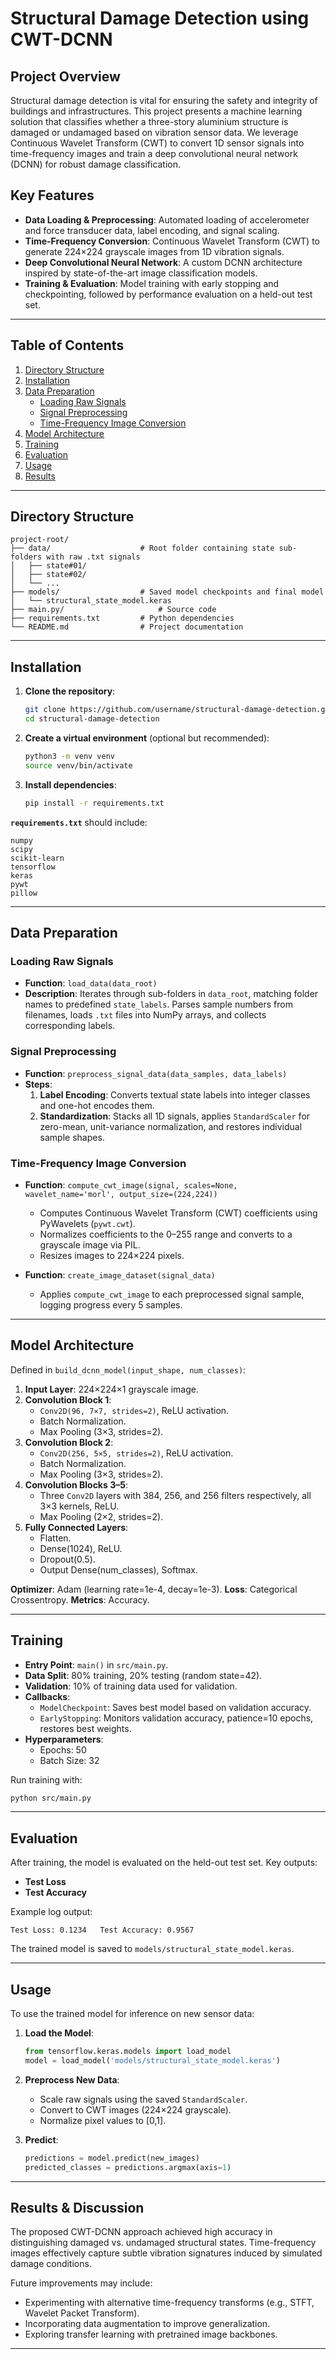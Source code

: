 # Structural Damage Detection using CWT-DCNN

## Project Overview

Structural damage detection is vital for ensuring the safety and integrity of buildings and infrastructures. This project presents a machine learning solution that classifies whether a three-story aluminium structure is damaged or undamaged based on vibration sensor data. We leverage Continuous Wavelet Transform (CWT) to convert 1D sensor signals into time-frequency images and train a deep convolutional neural network (DCNN) for robust damage classification.

## Key Features

- **Data Loading & Preprocessing**: Automated loading of accelerometer and force transducer data, label encoding, and signal scaling.
- **Time-Frequency Conversion**: Continuous Wavelet Transform (CWT) to generate 224×224 grayscale images from 1D vibration signals.
- **Deep Convolutional Neural Network**: A custom DCNN architecture inspired by state-of-the-art image classification models.
- **Training & Evaluation**: Model training with early stopping and checkpointing, followed by performance evaluation on a held-out test set.

---

## Table of Contents

1. [Directory Structure](#directory-structure)
2. [Installation](#installation)
3. [Data Preparation](#data-preparation)
   - [Loading Raw Signals](#loading-raw-signals)
   - [Signal Preprocessing](#signal-preprocessing)
   - [Time-Frequency Image Conversion](#time-frequency-image-conversion)
4. [Model Architecture](#model-architecture)
5. [Training](#training)
6. [Evaluation](#evaluation)
7. [Usage](#usage)
8. [Results](#results)

---

## Directory Structure

```
project-root/
├── data/                    # Root folder containing state sub-folders with raw .txt signals
│   ├── state#01/
│   ├── state#02/
│   └── ...
├── models/                  # Saved model checkpoints and final model
│   └── structural_state_model.keras
├── main.py/                     # Source code
├── requirements.txt         # Python dependencies
└── README.md                # Project documentation
```

---

## Installation

1. **Clone the repository**:

   ```bash
   git clone https://github.com/username/structural-damage-detection.git
   cd structural-damage-detection
   ```

2. **Create a virtual environment** (optional but recommended):

   ```bash
   python3 -m venv venv
   source venv/bin/activate
   ```

3. **Install dependencies**:

   ```bash
   pip install -r requirements.txt
   ```

**`requirements.txt`** should include:

```
numpy
scipy
scikit-learn
tensorflow
keras
pywt
pillow
```

---

## Data Preparation

### Loading Raw Signals

- **Function**: `load_data(data_root)`
- **Description**: Iterates through sub-folders in `data_root`, matching folder names to predefined `state_labels`. Parses sample numbers from filenames, loads `.txt` files into NumPy arrays, and collects corresponding labels.

### Signal Preprocessing

- **Function**: `preprocess_signal_data(data_samples, data_labels)`
- **Steps**:
  1. **Label Encoding**: Converts textual state labels into integer classes and one-hot encodes them.
  2. **Standardization**: Stacks all 1D signals, applies `StandardScaler` for zero-mean, unit-variance normalization, and restores individual sample shapes.

### Time-Frequency Image Conversion

- **Function**: `compute_cwt_image(signal, scales=None, wavelet_name='morl', output_size=(224,224))`

  - Computes Continuous Wavelet Transform (CWT) coefficients using PyWavelets (`pywt.cwt`).
  - Normalizes coefficients to the 0–255 range and converts to a grayscale image via PIL.
  - Resizes images to 224×224 pixels.

- **Function**: `create_image_dataset(signal_data)`

  - Applies `compute_cwt_image` to each preprocessed signal sample, logging progress every 5 samples.

---

## Model Architecture

Defined in `build_dcnn_model(input_shape, num_classes)`:

1. **Input Layer**: 224×224×1 grayscale image.
2. **Convolution Block 1**:
   - `Conv2D(96, 7×7, strides=2)`, ReLU activation.
   - Batch Normalization.
   - Max Pooling (3×3, strides=2).
3. **Convolution Block 2**:
   - `Conv2D(256, 5×5, strides=2)`, ReLU activation.
   - Batch Normalization.
   - Max Pooling (3×3, strides=2).
4. **Convolution Blocks 3–5**:
   - Three `Conv2D` layers with 384, 256, and 256 filters respectively, all 3×3 kernels, ReLU.
   - Max Pooling (2×2, strides=2).
5. **Fully Connected Layers**:
   - Flatten.
   - Dense(1024), ReLU.
   - Dropout(0.5).
   - Output Dense(num\_classes), Softmax.

**Optimizer**: Adam (learning rate=1e-4, decay=1e-3).
**Loss**: Categorical Crossentropy.
**Metrics**: Accuracy.

---

## Training

- **Entry Point**: `main()` in `src/main.py`.
- **Data Split**: 80% training, 20% testing (random state=42).
- **Validation**: 10% of training data used for validation.
- **Callbacks**:
  - `ModelCheckpoint`: Saves best model based on validation accuracy.
  - `EarlyStopping`: Monitors validation accuracy, patience=10 epochs, restores best weights.
- **Hyperparameters**:
  - Epochs: 50
  - Batch Size: 32

Run training with:

```bash
python src/main.py
```

---

## Evaluation

After training, the model is evaluated on the held-out test set. Key outputs:

- **Test Loss**
- **Test Accuracy**

Example log output:

```
Test Loss: 0.1234   Test Accuracy: 0.9567
```

The trained model is saved to `models/structural_state_model.keras`.

---

## Usage

To use the trained model for inference on new sensor data:

1. **Load the Model**:

   ```python
   from tensorflow.keras.models import load_model
   model = load_model('models/structural_state_model.keras')
   ```

2. **Preprocess New Data**:

   - Scale raw signals using the saved `StandardScaler`.
   - Convert to CWT images (224×224 grayscale).
   - Normalize pixel values to [0,1].

3. **Predict**:

   ```python
   predictions = model.predict(new_images)
   predicted_classes = predictions.argmax(axis=1)
   ```

---

## Results & Discussion

The proposed CWT-DCNN approach achieved high accuracy in distinguishing damaged vs. undamaged structural states. Time-frequency images effectively capture subtle vibration signatures induced by simulated damage conditions.

Future improvements may include:

- Experimenting with alternative time-frequency transforms (e.g., STFT, Wavelet Packet Transform).
- Incorporating data augmentation to improve generalization.
- Exploring transfer learning with pretrained image backbones.

---

##

